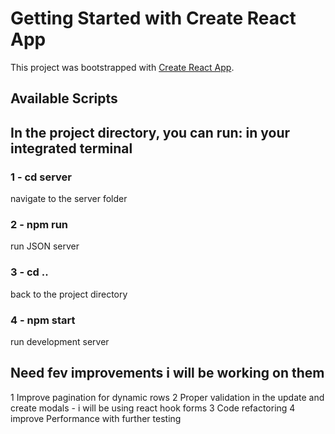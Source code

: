 # Getting Started with Create React App

This project was bootstrapped with [Create React App](https://github.com/facebook/create-react-app).

## Available Scripts

## In the project directory, you can run: in your integrated terminal

### 1 - cd server
navigate to the server folder

### 2 - npm run
run JSON server

### 3 - cd ..
back to the project directory

### 4 - npm start
run development server 

## Need fev improvements i will be working on them

1 Improve pagination for dynamic rows
2 Proper validation in the update and create modals - i will be using react hook forms
3 Code refactoring
4 improve Performance with further testing


